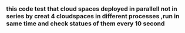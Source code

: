 ### this code test that cloud spaces deployed in parallell not in series by creat 4 cloudspaces in different  processes ,run in same time and check statues of them every 10 second 
